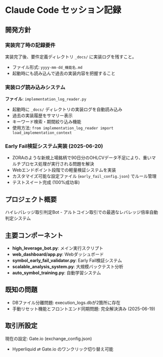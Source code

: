 # Claude Code セッション記録

## 開発方針

### 実装完了時の記録要件
実装完了後、要件定義ディレクトリ `_docs/` に実装ログを残すこと。
- ファイル形式: `yyyy-mm-dd_機能名.md`
- 起動時にも読み込んで過去の実装内容を把握すること

### 実装ログ読み込みシステム
**ファイル**: `implementation_log_reader.py`
- 起動時に `_docs/` ディレクトリの実装ログを自動読み込み
- 過去の実装履歴をサマリー表示
- キーワード検索・期間絞り込み機能
- 使用方法: `from implementation_log_reader import load_implementation_context`

### Early Fail検証システム実装 (2025-06-20)
- ZORAのような新規上場銘柄で90日分のOHLCVデータ不足により、重いマルチプロセス処理が実行される問題を解決
- Webエンドポイント段階での軽量検証システムを実装
- カスタマイズ可能な設定ファイル (`early_fail_config.json`) でルール管理
- テストスイート完成 (100%成功率)

## プロジェクト概要
ハイレバレッジ取引判定Bot - アルトコイン取引での最適なレバレッジ倍率自動判定システム

## 主要コンポーネント
- **high_leverage_bot.py**: メイン実行スクリプト
- **web_dashboard/app.py**: Webダッシュボード
- **symbol_early_fail_validator.py**: Early Fail検証システム
- **scalable_analysis_system.py**: 大規模バックテスト分析
- **auto_symbol_training.py**: 自動学習システム

## 既知の問題
- DBファイル分離問題: execution_logs.dbが2箇所に存在
- 手動リセット機能とフロントエンド同期問題: 完全解決済み (2025-06-19)

## 取引所設定
現在の設定: Gate.io (exchange_config.json)
- Hyperliquid ⇄ Gate.io のワンクリック切り替え可能